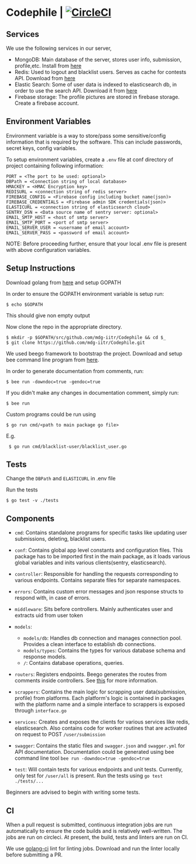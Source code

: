 # Codephile | [![CircleCI](https://circleci.com/gh/mdg-iitr/Codephile.svg?style=svg&circle-token=f989c04ad5d3a6578d45296b18cdca223e504bde)](https://circleci.com/gh/mdg-iitr/Codephile)
## Services
We use the following services in our server,

* MongoDB: Main database of the server, stores user info, submission, profile,etc. Install from [here](https://docs.mongodb.com/manual/installation/)
* Redis: Used to logout and blacklist users. Serves as cache for contests API. Download from [here](https://redis.io/download) 
* Elastic Search: Some of user data is indexed to elasticsearch db, in order to use the search API. Download it from [here](elastic.co/downloads/)
* Firebase storage: The profile pictures are stored in firebase storage. Create a firebase account.

## Environment Variables

Environment variable is a way to store/pass some sensitive/config information that is required by the software. This can include passwords, secret keys, config variables.

To setup environment variables, create a `.env` file at conf directory of project containing following information:
```
PORT = <The port to be used: optional>
DBPath = <Connection string of local database>
HMACKEY = <HMAC Encryption key>
REDISURL = <connection string of redis server>
FIREBASE_CONFIG = <Firebase config including bucket name(json)>
FIREBASE_CREDENTIALS = <Firebase admin SDK credentials(json)>
ELASTICURL = <connection string of elasticsearch cloud>
SENTRY_DSN = <Data source name of sentry server: optional>
EMAIL_SMTP_HOST = <host of smtp server>
EMAIL_SMTP_PORT = <port of smtp server>
EMAIL_SERVER_USER = <username of email account>
EMAIL_SERVER_PASS = <password of email account>
```
NOTE: Before proceeding further, ensure that your local .env file is present with above configuration variables.

## Setup Instructions

Download golang from [here](https://golang.org/dl/) and setup GOPATH

In order to ensure the GOPATH environment variable is setup run: 
```shell script
$ echo $GOPATH
```
This should give non empty output

Now clone the repo in the appropriate directory.
```shell script
$ mkdir -p $GOPATH/src/github.com/mdg-iitr/Codephile && cd $_ 
$ git clone https://github.com/mdg-iitr/Codephile.git
```
We used beego framework to bootstrap the project. Download and setup bee command line program from [here](https://beego.me/quickstart).

In order to generate documentation from comments, run:
```shell script
$ bee run -downdoc=true -gendoc=true
```
If you didn't make any changes in documentation comment, simply run:
```shell script
$ bee run
```
Custom programs could be run using
```shell script
$ go run cmd/<path to main package go file>
```
E.g.
```shell script
 $ go run cmd/blacklist-user/blacklist_user.go
```

## Tests

Change the `DBPath` and `ELASTICURL` in .env file 

Run the tests
```shell script
$ go test -v ./tests
```

## Components

* `cmd`: Contains standalone programs for specific tasks like updating user submissions, deleting, blacklist users.

* `conf`: Contains global app level constants and configuration files. This package has to be imported first in the main package, as it loads various global variables and inits various clients(sentry, elasticsearch).

* `controller`:  Responsible for handling the requests corresponding to various endpoints. Contains separate files for separate namespaces.

* `errors`: Contains custom error messages and json response structs to respond with, in case of errors.

* `middleware`: Sits before controllers. Mainly authenticates user and extracts uid from user token

* `models`:
    * `models/db`: Handles db connection and manages connection pool. Provides a clean interface to establish db connections.
    * `models/types`: Contains the types for various database schema and response models.
    * `/`: Contains database operations, queries.
    
* `routers`: Registers endpoints. Beego generates the routes from comments inside controllers. See [this](https://beego.me/docs/mvc/controller/router.md#annotations) for more information.

* `scrappers`: Contains the main logic for scrapping user data(submission, profile) from platforms. Each platform's logic is contained in packages with the platform name and a simple interface to scrappers is exposed through `interface.go` 

* `services`: Creates and exposes the clients for various services like redis, elasticsearch. Also contains code for worker routines that are activated on request to POST `/user/submission`

* `swagger`: Contains the static files and `swagger.json` and `swagger.yml` for API documentation. Documentation could be generated using bee command line tool `bee run -downdoc=true -gendoc=true`

* `test`: Will contain tests for various endpoints and unit tests. Currently, only test for `/user/all` is present. Run the tests using 
`go test  ./tests/...` 

Beginners are advised to begin with writing some tests.

## CI

When a pull request is submitted, continuous integration jobs are run automatically to ensure the code builds and is relatively well-written. The jobs are run on circleci.
At present, the build, tests and linters are run on CI.

We use [golang-ci](https://github.com/golangci/golangci-lint) lint for linting jobs. Download and run the linter locally before submitting a PR.